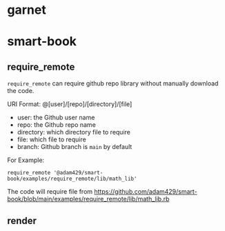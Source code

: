 # garnet

# smart-book

## require_remote 

`require_remote` can require github repo library without manually download the code.

URI Format:  @[user]/[repo]/[directory]/[file]

 - user: the Github user name
 - repo: the Github repo name
 - directory: which directory file to require
 - file: which file to require
 - branch: Github branch is `main` by default

For Example:

```require_remote '@adam429/smart-book/examples/require_remote/lib/math_lib'```

The code will require file from https://github.com/adam429/smart-book/blob/main/examples/require_remote/lib/math_lib.rb

## render


